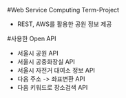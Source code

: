 ﻿#Web Service Computing Term-Project
- REST, AWS를 활용한 공원 정보 제공

#사용한 Open API
- 서울시 공원 API 
- 서울시 공중화장실 API
- 서울시 자전거 대여소 정보 API
- 다음 주소 -> 좌표변환 API
- 다음 키워드로 장소검색 API